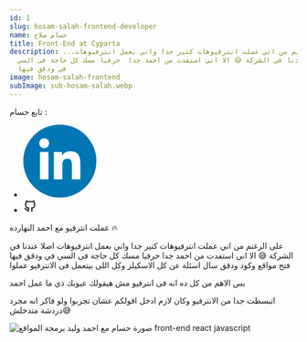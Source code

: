 ```yaml
---
id: 1
slug: hosam-salah-frontend-developer
name: حسام صلاح
title: Front-End at Cyparta
description: ...على الرغنم من اني عملت انترفيوهات كتير جدا واني بعمل انترفيوهات
  اصلا عندنا في الشركة 😅 الا اني استفدت من احمد جدا  حرفيا مسك كل حاجة فى السي
  في ودقق فيها
image: hosam-salah-frontend
subImage: sub-hosam-salah.webp
---
```

تابع حسام : 

<ul class="social-icon justify-content-center d-flex justify-content-lg-start"><li><a href="https://www.linkedin.com/in/hosam8081/" target="_blank" rel="nofollow noopener noreferrer" aria-label="linkedIn" data-v-43922166=""><svg id="linkedIn" enable-background="new 0 0 128 128" height="128px" version="1.1" viewBox="0 0 128 128" width="128px" xml:space="preserve" xmlns="http://www.w3.org/2000/svg" xmlns:xlink="http://www.w3.org/1999/xlink" class="h-10 w-10" data-v-43922166=""><g><circle cx="64" cy="64" fill="#0076B4" r="64"></circle></g><g><path d="M44.119,95.934H29.184V47.93h14.935V95.934z M36.656,41.371c-4.792,0-8.656-3.876-8.656-8.653   c0-4.775,3.864-8.652,8.656-8.652c4.771,0,8.646,3.876,8.646,8.652C45.303,37.495,41.428,41.371,36.656,41.371z M100,95.934H85.081   V72.59c0-5.566-0.097-12.728-7.752-12.728c-7.765,0-8.948,6.065-8.948,12.33v23.742H53.479V47.93H67.78v6.562h0.204   c1.99-3.774,6.857-7.753,14.117-7.753c15.105,0,17.897,9.939,17.897,22.868L100,95.934L100,95.934z" fill="#FFFFFF"></path></g></svg></a></li><li><a href="https://github.com/hosam8081?tab=repositories" target="_blank" rel="nofollow noopener noreferrer" aria-label="github" data-v-43922166=""><svg xmlns="http://www.w3.org/2000/svg" class="icon icon-tabler icon-tabler-brand-github" width="24" height="24" viewBox="0 0 24 24" stroke-width="2" stroke="currentColor" fill="none" stroke-linecap="round" stroke-linejoin="round"> <path stroke="none" d="M0 0h24v24H0z" fill="none"/> <path d="M9 19c-4.3 1.4 -4.3 -2.5 -6 -3m12 5v-3.5c0 -1 .1 -1.4 -.5 -2c2.8 -.3 5.5 -1.4 5.5 -6a4.6 4.6 0 0 0 -1.3 -3.2a4.2 4.2 0 0 0 -.1 -3.2s-1.1 -.3 -3.5 1.3a12.3 12.3 0 0 0 -6.2 0c-2.4 -1.6 -3.5 -1.3 -3.5 -1.3a4.2 4.2 0 0 0 -.1 3.2a4.6 4.6 0 0 0 -1.3 3.2c0 4.6 2.7 5.7 5.5 6c-.6 .6 -.6 1.2 -.5 2v3.5" /> </svg></a></li></ul>

عملت انترفيو مع احمد النهارده 🔥

على الرغنم من اني عملت انترفيوهات كتير جدا واني بعمل انترفيوهات اصلا عندنا في الشركة 😅
الا اني استفدت من احمد جدا 
حرفيا مسك كل حاجة فى السي في ودقق فيها 
فتح مواقع وكود ودقق 
سال اسئلة عن كل الاسكيلز 
وكل اللى بيتعمل فى الانترفيو عملوا  

بس الاهم من كل ده انه فى انترفيو مش هيقولك عيوبك ذي ما عمل احمد 

اتبسطت جدا من الانترفيو وكان لازم ادخل اقولكم عشان تجربوا 
ولو فاكر انه مجرد دردشة متدخلش😅

![صورة حسام مع احمد وليد برمجة المواقع front-end react javascript](https://res.cloudinary.com/drcfigqqr/image/upload/v1688822227/z-hosam_icf2w1.webp "صورة حسام مع احمد وليد برمجة المواقع front-end react javascript")